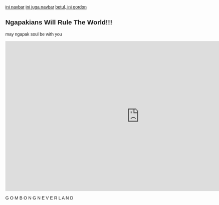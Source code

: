 <!DOCTYPE html>
<html lang="en">
<head>
<title>CSS Template</title>
<meta charset="utf-8">
<meta name="viewport" content="width=device-width, initial-scale=1">
<style>
* {
  box-sizing: border-box;
  font-family: Arial, Helvetica, sans-serif;
}

body {
  margin: 0;
  font-family: Arial, Helvetica, sans-serif;
}

/* Style the top navigation bar */
.topnav {
  overflow: hidden;
  background-color: #333;
}

/* Style the topnav links */
.topnav a {
  float: left;
  display: block;
  color: #f2f2f2;
  text-align: center;
  padding: 14px 16px;
  text-decoration: none;
}

/* Change color on hover */
.topnav a:hover {
  background-color: #ddd;
  color: black;
}

/* Style the content */
.content {
  background-color: #ddd;
  padding: 10px;
  height: 200px; /* Should be removed. Only for demonstration */
}

/* Style the footer */
.footer {
  background-color: #f1f1f1;
  padding: 10px;
}
</style>
</head>
<body>

<div class="topnav">
  <a href="#">ini navbar</a>
  <a href="#">ini juga navbar</a>
  <a href="#">betul, ini gordon</a>
</div>

<div class="content">
  <h2>Ngapakians Will Rule The World!!!</h2>
  <p>may ngapak soul be with you</p>
</div>
<iframe width='853' height='480' src='https://my.matterport.com/show/?m=YHpq7i2P82y' frameborder='0' allowfullscreen allow='xr-spatial-tracking'></iframe>
<div class="footer">
  <p>G O M B O N G     N E V E R L A N D</p>
</div>

</body>
</html>
